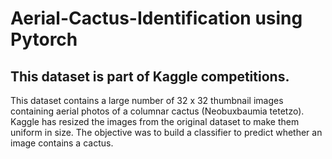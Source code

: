 # Aerial-Cactus-Identification using Pytorch

## This dataset is part of Kaggle competitions.

This dataset contains a large number of 32 x 32 thumbnail images containing aerial photos of a columnar cactus (Neobuxbaumia tetetzo). Kaggle has resized the images from the original dataset to make them uniform in size. The objective was to build a classifier to predict whether an image contains a cactus.


